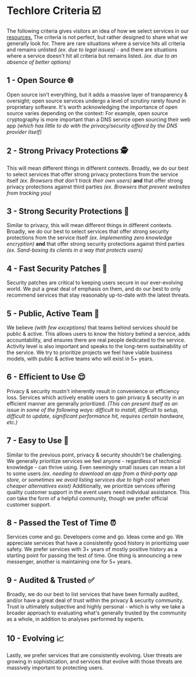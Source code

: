 # Techlore Criteria ☑️
The following criteria gives visitors an idea of how we select services in our [resources.](https://techlore.tech/resources) The criteria is not perfect, but rather designed to share what we generally look for. There are rare situations where a service hits all criteria and remains unlisted *(ex. due to legal issues)* - and there are situations where a service doesn't hit all criteria but remains listed. *(ex. due to an absence of better options)*

## 1 - Open Source 🌐
Open source isn't everything, but it adds a massive layer of transparency & oversight; open source services undergo a level of scrutiny rarely found in proprietary software. It's worth acknowledging the importance of open source varies depending on the context: For example, open source cryptography is more important than a DNS service open sourcing their web app *(which has little to do with the privacy/security offered by the DNS provider itself)*

## 2 - Strong Privacy Protections 🕵️
This will mean different things in different contexts. Broadly, we do our best to select services that offer strong privacy protections from the service itself *(ex. Browsers that don't track their own users)* **and** that offer strong privacy protections against third parties *(ex. Browsers that prevent websites from tracking you)*

## 3 - Strong Security Protections 🔐
Similar to privacy, this will mean different things in different contexts. Broadly, we do our best to select services that offer strong security protections from the service itself *(ex. Implementing zero knowledge encryption)* **and** that offer strong security protections against third parties *(ex. Sand-boxing its clients in a way that protects users)*

## 4 - Fast Security Patches 💨
Security patches are critical to keeping users secure in our ever-evolving world. We put a great deal of emphasis on them, and do our best to only recommend services that stay reasonably up-to-date with the latest threats.

## 5 - Public, Active Team 👥
We believe *(with few exceptions)* that teams behind services should be public & active. This allows users to know the history behind a service, adds accountability, and ensures there are real people dedicated to the service. Activity level is also important and speaks to the long-term sustainability of the service. We try to prioritize projects we feel have viable business models, with public & active teams who will exist in 5+ years.

## 6 - Efficient to Use 😌
Privacy & security mustn't inherently result in convenience or efficiency loss. Services which actively enable users to gain privacy & security in an efficient manner are generally prioritized. *(This can present itself as an issue in some of the following ways: difficult to install, difficult to setup, difficult to update, significant performance hit, requires certain hardware, etc.)*

## 7 - Easy to Use 👵
Similar to the previous point, privacy & security shouldn't be challenging. We generally prioritize services we feel anyone - regardless of technical knowledge - can thrive using. Even seemingly small issues can mean a lot to some users *(ex. needing to download an app from a third-party app store, or sometimes we avoid listing services due to high cost when cheaper alternatives exist)* Additionally, we prioritize services offering quality customer support in the event users need individual assistance. This *can* take the form of a helpful community, though we prefer official customer support.

## 8 - Passed the Test of Time ⏰
Services come and go. Developers come and go. Ideas come and go. We appreciate services that have a consistently good history in prioritizing user safety. We prefer services with 3+ years of mostly positive history as a starting point for passing the test of time. One thing is announcing a new messenger, another is maintaining one for 5+ years. 

## 9 - Audited & Trusted ✅
Broadly, we do our best to list services that have been formally audited, and/or have a great deal of trust within the privacy & security community. Trust is ultimately subjective and highly personal - which is why we take a broader approach to evaluating what's generally trusted by the community as a whole, in addition to analyses performed by experts.

## 10 - Evolving 📈
Lastly, we prefer services that are consistently evolving. User threats are growing in sophistication, and services that evolve with those threats are massively important to protecting users.
